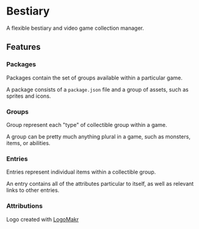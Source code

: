 # Bestiary

A flexible bestiary and video game collection manager.

## Features

### Packages

Packages contain the set of groups available within a particular game.

A package consists of a `package.json` file and a group of assets, such as sprites and icons.

### Groups

Group represent each "type" of collectible group within a game.

A group can be pretty much anything plural in a game, such as monsters, items, or abilities.

### Entries

Entries represent individual items within a collectible group.

An entry contains all of the attributes particular to itself, as well as relevant links to other entries.

### Attributions

Logo created with [LogoMakr](https://LogoMakr.com/app)